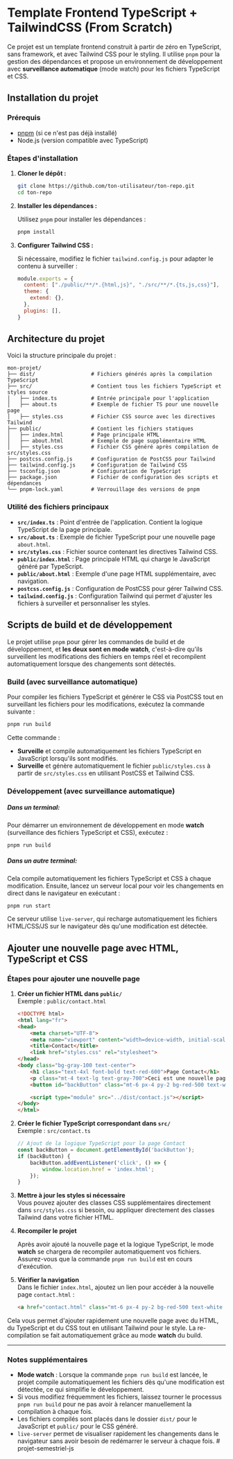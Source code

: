 
# Template Frontend TypeScript + TailwindCSS (From Scratch)

Ce projet est un template frontend construit à partir de zéro en TypeScript, sans framework, et avec Tailwind CSS pour le styling. Il utilise `pnpm` pour la gestion des dépendances et propose un environnement de développement avec **surveillance automatique** (mode watch) pour les fichiers TypeScript et CSS.

## Installation du projet

### Prérequis
- [pnpm](https://pnpm.io/installation) (si ce n'est pas déjà installé)
- Node.js (version compatible avec TypeScript)

### Étapes d'installation

1. **Cloner le dépôt :**

   ```bash
   git clone https://github.com/ton-utilisateur/ton-repo.git
   cd ton-repo
   ```

2. **Installer les dépendances :**

   Utilisez `pnpm` pour installer les dépendances :

   ```bash
   pnpm install
   ```

3. **Configurer Tailwind CSS :**

   Si nécessaire, modifiez le fichier `tailwind.config.js` pour adapter le contenu à surveiller :

   ```js
   module.exports = {
     content: ["./public/**/*.{html,js}", "./src/**/*.{ts,js,css}"],
     theme: {
       extend: {},
     },
     plugins: [],
   }
   ```

## Architecture du projet

Voici la structure principale du projet :

```
mon-projet/
├── dist/                  # Fichiers générés après la compilation TypeScript
├── src/                   # Contient tous les fichiers TypeScript et styles source
│   ├── index.ts           # Entrée principale pour l'application
│   ├── about.ts           # Exemple de fichier TS pour une nouvelle page
│   ├── styles.css         # Fichier CSS source avec les directives Tailwind
├── public/                # Contient les fichiers statiques
│   ├── index.html         # Page principale HTML
│   ├── about.html         # Exemple de page supplémentaire HTML
│   ├── styles.css         # Fichier CSS généré après compilation de src/styles.css
├── postcss.config.js      # Configuration de PostCSS pour Tailwind
├── tailwind.config.js     # Configuration de Tailwind CSS
├── tsconfig.json          # Configuration de TypeScript
├── package.json           # Fichier de configuration des scripts et dépendances
└── pnpm-lock.yaml         # Verrouillage des versions de pnpm
```

### Utilité des fichiers principaux

- **`src/index.ts`** : Point d'entrée de l'application. Contient la logique TypeScript de la page principale.
- **`src/about.ts`** : Exemple de fichier TypeScript pour une nouvelle page `about.html`. 
- **`src/styles.css`** : Fichier source contenant les directives Tailwind CSS.
- **`public/index.html`** : Page principale HTML qui charge le JavaScript généré par TypeScript.
- **`public/about.html`** : Exemple d'une page HTML supplémentaire, avec navigation.
- **`postcss.config.js`** : Configuration de PostCSS pour gérer Tailwind CSS.
- **`tailwind.config.js`** : Configuration Tailwind qui permet d'ajuster les fichiers à surveiller et personnaliser les styles.

## Scripts de build et de développement

Le projet utilise `pnpm` pour gérer les commandes de build et de développement, et **les deux sont en mode watch**, c'est-à-dire qu'ils surveillent les modifications des fichiers en temps réel et recompilent automatiquement lorsque des changements sont détectés.

### Build (avec surveillance automatique)

Pour compiler les fichiers TypeScript et générer le CSS via PostCSS tout en surveillant les fichiers pour les modifications, exécutez la commande suivante :

```bash
pnpm run build
```

Cette commande :
- **Surveille** et compile automatiquement les fichiers TypeScript en JavaScript lorsqu'ils sont modifiés.
- **Surveille** et génère automatiquement le fichier `public/styles.css` à partir de `src/styles.css` en utilisant PostCSS et Tailwind CSS.

### Développement (avec surveillance automatique)

##### Dans un terminal: 

Pour démarrer un environnement de développement en mode **watch** (surveillance des fichiers TypeScript et CSS), exécutez :

```bash
pnpm run build
```

##### Dans un autre terminal: 

Cela compile automatiquement les fichiers TypeScript et CSS à chaque modification. Ensuite, lancez un serveur local pour voir les changements en direct dans le navigateur en exécutant :

```bash
pnpm run start
```

Ce serveur utilise `live-server`, qui recharge automatiquement les fichiers HTML/CSS/JS sur le navigateur dès qu'une modification est détectée.

## Ajouter une nouvelle page avec HTML, TypeScript et CSS

### Étapes pour ajouter une nouvelle page

1. **Créer un fichier HTML dans `public/`**  
   Exemple : `public/contact.html`

   ```html
   <!DOCTYPE html>
   <html lang="fr">
   <head>
       <meta charset="UTF-8">
       <meta name="viewport" content="width=device-width, initial-scale=1.0">
       <title>Contact</title>
       <link href="styles.css" rel="stylesheet">
   </head>
   <body class="bg-gray-100 text-center">
       <h1 class="text-4xl font-bold text-red-600">Page Contact</h1>
       <p class="mt-4 text-lg text-gray-700">Ceci est une nouvelle page.</p>
       <button id="backButton" class="mt-6 px-4 py-2 bg-red-500 text-white rounded hover:bg-red-700">Retour à la page principale</button>

       <script type="module" src="../dist/contact.js"></script>
   </body>
   </html>
   ```

2. **Créer le fichier TypeScript correspondant dans `src/`**  
   Exemple : `src/contact.ts`

   ```ts
   // Ajout de la logique TypeScript pour la page Contact
   const backButton = document.getElementById('backButton');
   if (backButton) {
       backButton.addEventListener('click', () => {
           window.location.href = 'index.html';
       });
   }
   ```

3. **Mettre à jour les styles si nécessaire**  
   Vous pouvez ajouter des classes CSS supplémentaires directement dans `src/styles.css` si besoin, ou appliquer directement des classes Tailwind dans votre fichier HTML.

4. **Recompiler le projet**

   Après avoir ajouté la nouvelle page et la logique TypeScript, le mode **watch** se chargera de recompiler automatiquement vos fichiers. Assurez-vous que la commande `pnpm run build` est en cours d'exécution.

5. **Vérifier la navigation**  
   Dans le fichier `index.html`, ajoutez un lien pour accéder à la nouvelle page `contact.html` :

   ```html
   <a href="contact.html" class="mt-6 px-4 py-2 bg-red-500 text-white rounded hover:bg-red-700">Accéder à la page Contact</a>
   ```

Cela vous permet d'ajouter rapidement une nouvelle page avec du HTML, du TypeScript et du CSS tout en utilisant Tailwind pour le style. La re-compilation se fait automatiquement grâce au mode **watch** du build.

---

### Notes supplémentaires

- **Mode watch** : Lorsque la commande `pnpm run build` est lancée, le projet compile automatiquement les fichiers dès qu'une modification est détectée, ce qui simplifie le développement.
- Si vous modifiez fréquemment les fichiers, laissez tourner le processus `pnpm run build` pour ne pas avoir à relancer manuellement la compilation à chaque fois.
- Les fichiers compilés sont placés dans le dossier `dist/` pour le JavaScript et `public/` pour le CSS généré.
- `live-server` permet de visualiser rapidement les changements dans le navigateur sans avoir besoin de redémarrer le serveur à chaque fois.
#   p r o j e t - s e m e s t r i e l - j s  
 